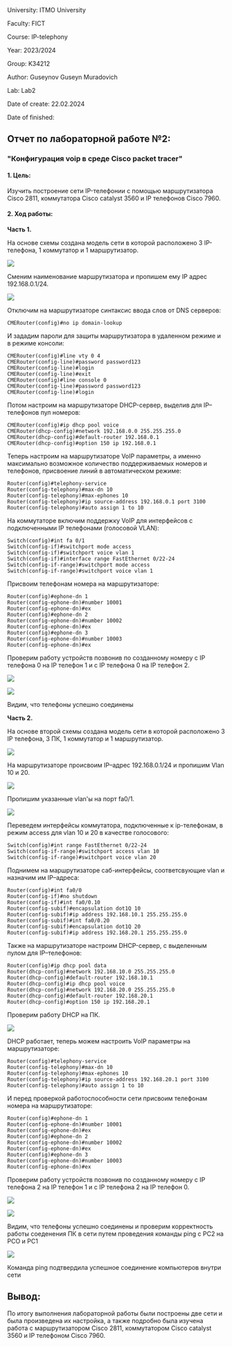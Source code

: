University: ITMO University

Faculty: FICT

Course: IP-telephony

Year: 2023/2024

Group: K34212

Author: Guseynov Guseyn Muradovich

Lab: Lab2

Date of create: 22.02.2024

Date of finished: 

## Отчет по лабораторной работе №2:
### "Конфигурация voip в среде Сisco packet tracer"

#### 1. Цель:
Изучить построение сети IP-телефонии с помощью маршрутизатора Cisco 2811, коммутатора Cisco catalyst 3560 и IP телефонов Cisco 7960.

#### 2. Ход работы:

**Часть 1.**

На основе схемы создана модель сети в которой расположено 3 IP-телефона, 1 коммутатор и 1 маршрутизатор. 

![](https://github.com/GuseynovGM/2023_2024-ip-telephony-k34212-guseynov_g_m/blob/main/lab2/images/1.png)

Сменим наименование маршрутизатора и пропишем ему IP адрес 192.168.0.1/24.

![](https://github.com/GuseynovGM/2023_2024-ip-telephony-k34212-guseynov_g_m/blob/main/lab2/images/2.png)

Отключим на маршрутизаторе синтаксис ввода слов от DNS серверов:

```
CMERouter(config)#no ip domain-lookup
```

И зададим пароли для защиты маршрутизатора в удаленном режиме и в режиме консоли:

```
CMERouter(config)#line vty 0 4
CMERouter(config-line)#password password123
CMERouter(config-line)#login
CMERouter(config-line)#exit
CMERouter(config)#line console 0
CMERouter(config-line)#password password123
CMERouter(config-line)#login
```

Потом настроим на маршрутизаторе DHCP-сервер, выделив для IP–телефонов пул номеров:

```
CMERouter(config)#ip dhcp pool voice
CMERouter(dhcp-config)#network 192.168.0.0 255.255.255.0
CMERouter(dhcp-config)#default-router 192.168.0.1
CMERouter(dhcp-config)#option 150 ip 192.168.0.1
```

Теперь настроим на маршрутизаторе VoIP параметры, а именно максимально возможное количество поддерживаемых номеров и телефонов, присвоение линий в автоматическом режиме:

```
Router(config)#telephony-service
Router(config-telephony)#max-dn 10
Router(config-telephony)#max-ephones 10
Router(config-telephony)#ip source-address 192.168.0.1 port 3100
Router(config-telephony)#auto assign 1 to 10
```

На коммутаторе включим поддержку VoIP для интерфейсов с подключенными IP телефонами (голосовой VLAN):

```
Switch(config)#int fa 0/1
Switch(config-if)#switchport mode access
Switch(config-if)#switchport voice vlan 1
Switch(config-if)#interface range FastEthernet 0/22-24
Switch(config-if-range)#switchport mode access
Switch(config-if-range)#switchport voice vlan 1
```

Присвоим телефонам номера на маршрутизаторе:

```
Router(config)#ephone-dn 1
Router(config-ephone-dn)#number 10001
Router(config-ephone-dn)#ex
Router(config)#ephone-dn 2
Router(config-ephone-dn)#number 10002
Router(config-ephone-dn)#ex
Router(config)#ephone-dn 3
Router(config-ephone-dn)#number 10003
Router(config-ephone-dn)#ex
```

Проверим работу устройств позвонив по созданному номеру с IP телефона 0 на IP телефон 1 и с IP телефона 0 на IP телефон 2.

![](https://github.com/GuseynovGM/2023_2024-ip-telephony-k34212-guseynov_g_m/blob/main/lab2/images/3.png)

![](https://github.com/GuseynovGM/2023_2024-ip-telephony-k34212-guseynov_g_m/blob/main/lab2/images/4.png)

Видим, что телефоны успешно соединены

**Часть 2.**

На основе второй схемы создана модель сети в которой расположено 3 IP телефона, 3 ПК, 1 коммутатор и 1 маршрутизатор.

![](https://github.com/GuseynovGM/2023_2024-ip-telephony-k34212-guseynov_g_m/blob/main/lab2/images/5.png)

На маршрутизаторе происвоим IP–адрес 192.168.0.1/24 и пропишим Vlan 10 и 20.

![](https://github.com/GuseynovGM/2023_2024-ip-telephony-k34212-guseynov_g_m/blob/main/lab2/images/6.png)

Пропишим указанные vlan'ы на порт fa0/1.

![](https://github.com/GuseynovGM/2023_2024-ip-telephony-k34212-guseynov_g_m/blob/main/lab2/images/7.png)

Переведем интерфейсы коммутатора, подключенные к ip-телефонам, в режим access для vlan 10 и 20 в качестве голосового:

```
Switch(config)#int range FastEthernet 0/22-24
Switch(config-if-range)#switchport access vlan 10
Switch(config-if-range)#switchport voice vlan 20
```

 Поднимем на маршрутизаторе саб-интерфейсы, соответсвующие vlan и назначим им IP–адреса:

 ```
Router(config)#int fa0/0
Router(config-if)#no shutdown
Router(config-if)#int fa0/0.10
Router(config-subif)#encapsulation dot1Q 10
Router(config-subif)#ip address 192.168.10.1 255.255.255.0
Router(config-subif)#int fa0/0.20
Router(config-subif)#encapsulation dot1Q 20
Router(config-subif)#ip address 192.168.20.1 255.255.255.0
```

Также на маршрутизаторе настроим  DHCP-сервер, с выделенным пулом для IP–телефонов:

```
Router(config)#ip dhcp pool data
Router(dhcp-config)#network 192.168.10.0 255.255.255.0
Router(dhcp-config)#default-router 192.168.10.1
Router(dhcp-config)#ip dhcp pool voice
Router(dhcp-config)#network 192.168.20.0 255.255.255.0
Router(dhcp-config)#default-router 192.168.20.1
Router(dhcp-config)#option 150 ip 192.168.20.1
```

Проверим работу DHCP на ПК.

![](https://github.com/GuseynovGM/2023_2024-ip-telephony-k34212-guseynov_g_m/blob/main/lab2/images/8.png)

DHCP работает, теперь можем настроить VoIP параметры на маршрутизаторе:

```
Router(config)#telephony-service
Router(config-telephony)#max-dn 10
Router(config-telephony)#max-ephones 10
Router(config-telephony)#ip source-address 192.168.20.1 port 3100
Router(config-telephony)#auto assign 1 to 10
```

И перед проверкой работоспособности сети присвоим телефонам номера на маршрутизаторе:

```
Router(config)#ephone-dn 1
Router(config-ephone-dn)#number 10001
Router(config-ephone-dn)#ex
Router(config)#ephone-dn 2
Router(config-ephone-dn)#number 10002
Router(config-ephone-dn)#ex
Router(config)#ephone-dn 3
Router(config-ephone-dn)#number 10003
Router(config-ephone-dn)#ex
```

Проверим работу устройств позвонив по созданному номеру с IP телефона 2 на IP телефон 1 и с IP телефона 2 на IP телефон 0.

![](https://github.com/GuseynovGM/2023_2024-ip-telephony-k34212-guseynov_g_m/blob/main/lab2/images/9.png)

![](https://github.com/GuseynovGM/2023_2024-ip-telephony-k34212-guseynov_g_m/blob/main/lab2/images/10.png)

Видим, что телефоны успешно соединены и проверим корректность работы соеденения ПК в сети путем проведения команды ping с PC2 на PCО и PC1  

![](https://github.com/GuseynovGM/2023_2024-ip-telephony-k34212-guseynov_g_m/blob/main/lab2/images/11.png)

Команда ping подтвердила успешное соединение компьютеров внутри сети

## Вывод:

По итогу выполнения лабораторной работы были построены две сети и была произведена их настройка, а также подробно была изучена работа с маршрутизатором Cisco 2811, коммутатором Cisco catalyst 3560 и IP телефоном Cisco 7960. 
